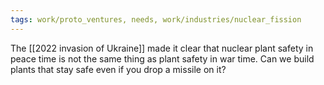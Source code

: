 ```yaml
---
tags: work/proto_ventures, needs, work/industries/nuclear_fission
---
```

The [[2022 invasion of Ukraine]] made it clear that nuclear plant safety in peace time is not the same thing as plant safety in war time. Can we build plants that stay safe even if you drop a missile on it?